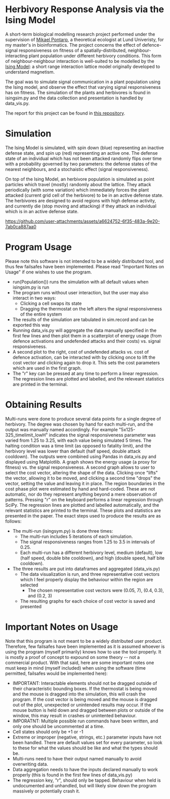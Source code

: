 # Herbivory Response Analysis via the Ising Model
A short-term biological modelling research project performed under the supervision of [Mikael Pontarp](https://portal.research.lu.se/en/persons/mikael-pontarp), a theoretical ecologist at Lund Univeristy, for my master's in bioinformatics. The project concerns the effect of defence-signal responsiveness on fitness of a spatially-distributed, neighbour-interacting plant population under different herbivory conditions. This form of neighbour-neighbour interaction is well-suited to be modelled by the [Ising Model](https://en.wikipedia.org/wiki/Ising_model): a short range interaction lattice model originally developed to understand magnetism.

The goal was to simulate signal communication in a plant population using the Ising model, and observe the effect that varying signal responsiveness has on fitness. The simulation of the plants and herbivores is found in isingsim.py and the data collection and presentation is handled by data_vis.py.

The report for this project can be found in [this repository](https://github.com/Jake314/EcoIsing/blob/7d806ae92661d5832415c0f4dfc986d6db327931/EcoIsingReport.pdf).

# Simulation
The Ising Model is simulated, with spin down (blue) representing an inactive defense state, and spin up (red) representing an active one. The defense state of an individual which has not been attacked randomly flips over time with a probability governed by two parameters: the defense states of the nearest neighbours, and a stochaistic effect (signal responsiveness).

On top of the Ising Model, an herbivore population is simulated as point particles which travel (mostly) randomly about the lattice. They attack periodically (with some variation) which immediately forces the plant attacked (current grid cell of the herbivore) to be in an active defense state. The herbivores are designed to avoid regions with high defense activity, and currently die (stop moving and attacking) if they attack an individual which is in an active defense state.

https://github.com/user-attachments/assets/a6624752-6f35-483a-9e20-7ab0ca887aa0

# Program Usage
Please note this software is not intended to be a widely distributed tool, and thus few failsafes have been implemented. Please read "Important Notes on Usage" if one wishes to use the program.
- run(Population()) runs the simulation with all default values when isingsim.py is run
- The program runs without user interaction, but the user may also interact in two ways:
  - Clicking a cell swaps its state
  - Dragging the thermostat on the left alters the signal responsiveness of the entire system
- The results of the simulation are tabulated in sim.record and can be exported this way
- Running data_vis.py will aggregate the data manually specified in the first few lines and then plot them in a scatterplot of energy usage (from defence activations and undefended attacks and their costs) vs. signal responsiveness.
- A second plot to the right, cost of undefended attacks vs. cost of defence activation, can be interacted with by clicking once to lift the cost vector and clicking again to drop it. This sets the cost parameters which are used in the first graph.
- The "r" key can be pressed at any time to perform a linear regression. The regression lines are plotted and labelled, and the releveant statistics are printed in the terminal.

# Obtaining Results
Multi-runs were done to produce several data points for a single degree of herbivory. The degree was chosen by hand for each multi-run, and the output was manually named accordingly. For example "5x125-325_timelimit_lowH" indicates the signal responsiveness parameter was varied from 1.25 to 3.25, with each value being simulated 5 times. The halting condition was a time limit (as opposed to fatality limit), and the herbivory level was lower than default (half speed, double attack cooldown). The outputs were combined using Pandas in data_vis.py and displayed using Matplotlib. A graph shows the energy usage (a proxy for fitness) vs. the signal responsiveness. A second graph allows to user to select the cost vector, altering the shape of the data. Clicking once "lifts" the vector, allowing it to be moved, and clicking a second time "drops" the vector, setting the value and leaving it in place. The region boundaries in the cost phase plot were estimated by hand and hard-coded. These are not automatic, nor do they represent anything beyond a mere observation of patterns. Pressing "r" on the keyboard performs a linear regression through SciPy. The regression lines are plotted and labelled automatically, and the relevant statistics are printed to the terminal. These plots and statistics are presented in the paper. The exact steps used to produce the results are as follows:
- The multi-run (isingsym.py) is done three times:
  - The multi-run includes 5 iterations of each simulation.
  - The signal responsiveness ranges from 1.25 to 3.5 in intervals of 0.25.
  - Each multi-run has a different herbivory level, medium (default), low (half speed, double bite cooldown), and high (double speed, half bite cooldown).
- The three results are put into dataframes and aggregated (data_vis.py)
  - The data visualization is run, and three representative cost vectors which I feel properly display the behaviour within the region are selected
    - The chosen representative cost vectors were (0.05, 7), (0.4, 0.3), and (0.2, 3)
  - The resulting graphs for each choice of cost vector is saved and presented
# Important Notes on Usage
Note that this program is not meant to be a widely distributed user product. Therefore, few failsafes have been implemented as it is assumed whoever is using the program (myself primarily) knows how to use the tool properly. It is mostly a proof of concept to expound on some theory -- not a commercial product. With that said, here are some important notes one must keep in mind (myself included) when using the software (time permitted, failsafes would be implemented here):
- IMPORTANT: Interactable elements should not be dragged outside of their characteristic bounding boxes. If the thermostat is being moved and the mouse is dragged into the simulation, this will crash the program. If the cost vector is being moved and the mouse is dragged out of the plot, unexpected or unintended results may occur. If the mouse button is held down and dragged between plots or outside of the window, this may result in crashes or unintented behaviour.
- IMPORATNT: Multiple possible run commands have been written, and only one should be uncommented at a time.
- Cell states should only be +1 or -1
- Extreme or improper (negative, strings, etc.) parameter inputs have not been handled. There are default values set for every parameter, so look to these for what the values should be like and what the types should be.
- Multi-runs need to have their output named manually to avoid overwriting data.
- Data aggregation needs to have the inputs declared manually to work properly (this is found in the first few lines of data_vis.py)
- The regression key, "r", should only be tapped. Behaviour when held is undocumented and unhandled, but will likely slow down the program massively or potentially crash it.
